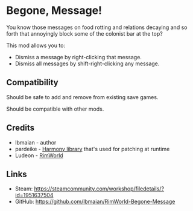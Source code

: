 # Begone, Message!
You know those messages on food rotting and relations decaying and so forth that annoyingly block some of the colonist bar at the top?

This mod allows you to:
* Dismiss a message by right-clicking that message.
* Dismiss all messages by shift-right-clicking any message.

## Compatibility
Should be safe to add and remove from existing save games.

Should be compatible with other mods.

## Credits
* lbmaian - author
* pardeike - [Harmony library] that's used for patching at runtime
* Ludeon - [RimWorld]

## Links
* Steam: https://steamcommunity.com/workshop/filedetails/?id=1951637504
* GitHub: https://github.com/lbmaian/RimWorld-Begone-Message

[Harmony library]: https://github.com/pardeike/Harmony
[RimWorld]: https://rimworldgame.com/
